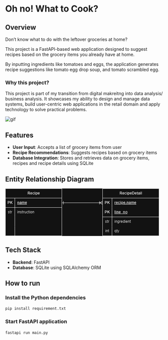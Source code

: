 # Oh no! What to Cook?
## Overview

Don’t know what to do with the leftover groceries at home?

This project is a FastAPI-based web application designed to suggest recipes based on the grocery items you already have at home. 

By inputting ingredients like tomatoes and eggs, the application generates recipe suggestions like tomato egg drop soup, and tomato scrambled egg.

### Why this project?
This project is part of my transition from digital makreitng into data analysis/ business analysis. It showcases my ability to design and manage data systems, build user-centric web applications in the retail domain and apply technology to solve practical problems. 

![gif](what_to_cook_demo.gif)


## Features
- **User Input**: Accepts a list of grocery items from user
- **Recipe Recommendations**: Suggests recipes based on grocery items 
- **Database Integration**: Stores and retrieves data on grocery items, recipes and recipe details using SQLite

## Entity Relationship Diagram

![image](what_to_cook_erd.png)

## Tech Stack
- **Backend**: FastAPI
- **Database**: SQLite using SQLAlchemy ORM

## How to run
### Install the Python dependencies
```python
pip install requirement.txt
```
### Start FastAPI application
```
fastapi run main.py
```